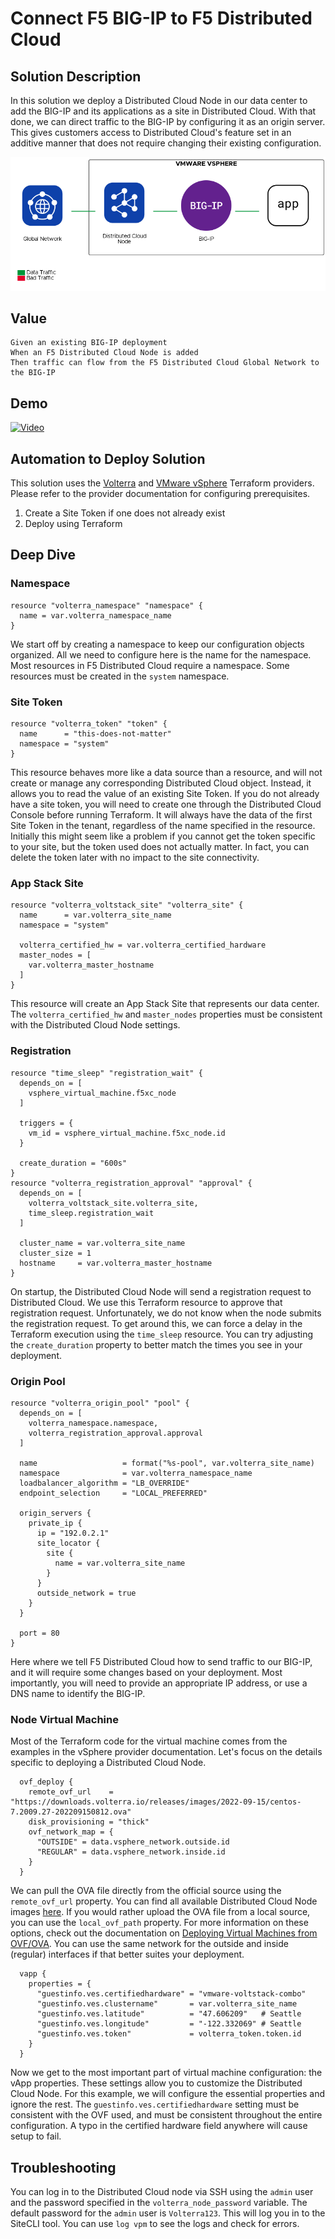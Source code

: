 # Connect F5 BIG-IP to F5 Distributed Cloud

## Solution Description
In this solution we deploy a Distributed Cloud Node in our data center to add the BIG-IP and its applications as a site in Distributed Cloud.
With that done, we can direct traffic to the BIG-IP by configuring it as an origin server.
This gives customers access to Distributed Cloud's feature set in an additive manner that does not require changing their existing configuration.

<img src="images/architecture.png">

## Value
```gherkin
Given an existing BIG-IP deployment
When an F5 Distributed Cloud Node is added
Then traffic can flow from the F5 Distributed Cloud Global Network to the BIG-IP
```

## Demo
[![Video](https://img.youtube.com/vi/KUHv82L5cfo/maxresdefault.jpg)](https://www.youtube.com/watch?v=KUHv82L5cfo&t=543s)

## Automation to Deploy Solution
This solution uses the [Volterra](https://registry.terraform.io/providers/volterraedge/volterra/latest/docs) and [VMware vSphere](https://registry.terraform.io/providers/hashicorp/vsphere/latest/docs) Terraform providers.
Please refer to the provider documentation for configuring prerequisites.

1. Create a Site Token if one does not already exist
2. Deploy using Terraform

## Deep Dive
### Namespace
```hcl
resource "volterra_namespace" "namespace" {
  name = var.volterra_namespace_name
}
```
We start off by creating a namespace to keep our configuration objects organized.
All we need to configure here is the name for the namespace.
Most resources in F5 Distributed Cloud require a namespace.
Some resources must be created in the `system` namespace.

### Site Token
```hcl
resource "volterra_token" "token" {
  name      = "this-does-not-matter"
  namespace = "system"
}
```
This resource behaves more like a data source than a resource, and will not create or manage any corresponding Distributed Cloud object.
Instead, it allows you to read the value of an existing Site Token.
If you do not already have a site token, you will need to create one through the Distributed Cloud Console before running Terraform.
It will always have the data of the first Site Token in the tenant, regardless of the name specified in the resource.
Initially this might seem like a problem if you cannot get the token specific to your site, but the token used does not actually matter.
In fact, you can delete the token later with no impact to the site connectivity.

### App Stack Site
```hcl
resource "volterra_voltstack_site" "volterra_site" {
  name      = var.volterra_site_name
  namespace = "system"

  volterra_certified_hw = var.volterra_certified_hardware
  master_nodes = [
    var.volterra_master_hostname
  ]
}
```
This resource will create an App Stack Site that represents our data center.
The `volterra_certified_hw` and `master_nodes` properties must be consistent with the Distributed Cloud Node settings.

### Registration
```hcl
resource "time_sleep" "registration_wait" {
  depends_on = [
    vsphere_virtual_machine.f5xc_node
  ]

  triggers = {
    vm_id = vsphere_virtual_machine.f5xc_node.id
  }

  create_duration = "600s"
}
resource "volterra_registration_approval" "approval" {
  depends_on = [
    volterra_voltstack_site.volterra_site,
    time_sleep.registration_wait
  ]

  cluster_name = var.volterra_site_name
  cluster_size = 1
  hostname     = var.volterra_master_hostname
}
```
On startup, the Distributed Cloud Node will send a registration request to Distributed Cloud.
We use this Terraform resource to approve that registration request.
Unfortunately, we do not know when the node submits the registration request.
To get around this, we can force a delay in the Terraform execution using the `time_sleep` resource.
You can try adjusting the `create_duration` property to better match the times you see in your deployment.

### Origin Pool
```hcl
resource "volterra_origin_pool" "pool" {
  depends_on = [
    volterra_namespace.namespace,
    volterra_registration_approval.approval
  ]

  name                   = format("%s-pool", var.volterra_site_name)
  namespace              = var.volterra_namespace_name
  loadbalancer_algorithm = "LB_OVERRIDE"
  endpoint_selection     = "LOCAL_PREFERRED"

  origin_servers {
    private_ip {
      ip = "192.0.2.1"
      site_locator {
        site {
          name = var.volterra_site_name
        }
      }
      outside_network = true
    }
  }

  port = 80
}
```
Here where we tell F5 Distributed Cloud how to send traffic to our BIG-IP, and it will require some changes based on your deployment.
Most importantly, you will need to provide an appropriate IP address, or use a DNS name to identify the BIG-IP.

### Node Virtual Machine
Most of the Terraform code for the virtual machine comes from the examples in the vSphere provider documentation.
Let's focus on the details specific to deploying a Distributed Cloud Node.

```hcl
  ovf_deploy {
    remote_ovf_url    = "https://downloads.volterra.io/releases/images/2022-09-15/centos-7.2009.27-202209150812.ova"
    disk_provisioning = "thick"
    ovf_network_map = {
      "OUTSIDE" = data.vsphere_network.outside.id
      "REGULAR" = data.vsphere_network.inside.id
    }
  }
```

We can pull the OVA file directly from the official source using the `remote_ovf_url` property.
You can find all available Distributed Cloud Node images [here](https://docs.cloud.f5.com/docs/images).
If you would rather upload the OVA file from a local source, you can use the `local_ovf_path` property.
For more information on these options, check out the documentation on [Deploying Virtual Machines from OVF/OVA](https://registry.terraform.io/providers/hashicorp/vsphere/latest/docs/resources/virtual_machine#deploying-virtual-machines-from-ovfova).
You can use the same network for the outside and inside (regular) interfaces if that better suites your deployment.

```hcl
  vapp {
    properties = {
      "guestinfo.ves.certifiedhardware" = "vmware-voltstack-combo"
      "guestinfo.ves.clustername"       = var.volterra_site_name
      "guestinfo.ves.latitude"          = "47.606209"   # Seattle
      "guestinfo.ves.longitude"         = "-122.332069" # Seattle
      "guestinfo.ves.token"             = volterra_token.token.id
    }
  }
```

Now we get to the most important part of virtual machine configuration: the vApp properties.
These settings allow you to customize the Distributed Cloud Node.
For this example, we will configure the essential properties and ignore the rest.
The `guestinfo.ves.certifiedhardware` setting must be consistent with the OVF used, and must be consistent throughout the entire configuration.
A typo in the certified hardware field anywhere will cause setup to fail.

## Troubleshooting
You can log in to the Distributed Cloud node via SSH using the `admin` user and the password specified in the `volterra_node_password` variable.
The default password for the `admin` user is `Volterra123`.
This will log you in to the SiteCLI tool.
You can use `log vpm` to see the logs and check for errors.
